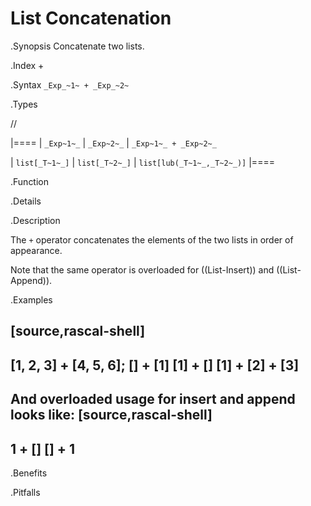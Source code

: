 # List Concatenation

.Synopsis
Concatenate two lists.

.Index
+

.Syntax
`_Exp_~1~ + _Exp_~2~`

.Types

//

|====
| `_Exp~1~_`     |  `_Exp~2~_`     | `_Exp~1~_ + _Exp~2~_`      

| `list[_T~1~_]` |  `list[_T~2~_]` | `list[lub(_T~1~_,_T~2~_)]` 
|====


.Function

.Details

.Description

The `+` operator concatenates the elements of the two lists in order of appearance. 

Note that the same operator is overloaded for ((List-Insert)) and ((List-Append)).

.Examples

[source,rascal-shell]
----
[1, 2, 3] + [4, 5, 6];
[] + [1]
[1] + []
[1] + [2] + [3]
----

And overloaded usage for insert and append looks like:
[source,rascal-shell]
----
1 + []
[] + 1
----

.Benefits

.Pitfalls

